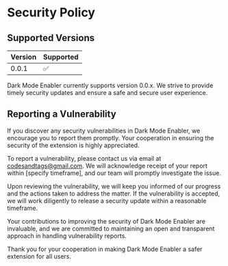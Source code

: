 # Security Policy

## Supported Versions

| Version | Supported          |
| ------- | ------------------ |
| 0.0.1   | :white_check_mark: |

Dark Mode Enabler currently supports version 0.0.x. We strive to provide timely security updates and ensure a safe and secure user experience.

## Reporting a Vulnerability

If you discover any security vulnerabilities in Dark Mode Enabler, we encourage you to report them promptly. Your cooperation in ensuring the security of the extension is highly appreciated.

To report a vulnerability, please contact us via email at codesandtags@gmail.com. We will acknowledge receipt of your report within [specify timeframe], and our team will promptly investigate the issue.

Upon reviewing the vulnerability, we will keep you informed of our progress and the actions taken to address the matter. If the vulnerability is accepted, we will work diligently to release a security update within a reasonable timeframe.

Your contributions to improving the security of Dark Mode Enabler are invaluable, and we are committed to maintaining an open and transparent approach in handling vulnerability reports.

Thank you for your cooperation in making Dark Mode Enabler a safer extension for all users.
